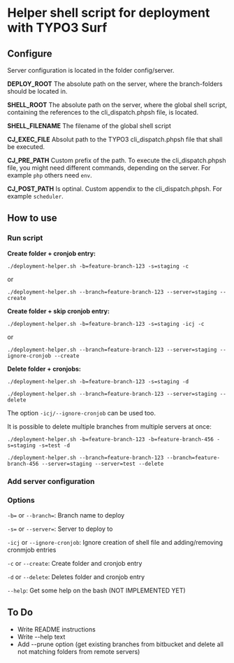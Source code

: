 # Helper shell script for deployment with TYPO3 Surf

## Configure

Server configuration is located in the folder config/server.

**DEPLOY_ROOT**
The absolute path on the server, where the branch-folders should be located in.

**SHELL_ROOT**
The absolute path on the server, where the global shell script, containing the references to the cli_dispatch.phpsh file, is located.

**SHELL_FILENAME**
The filename of the global shell script

**CJ_EXEC_FILE**
Absolut path to the TYPO3 cli_dispatch.phpsh file that shall be executed.

**CJ_PRE_PATH**
Custom prefix of the path. To execute the cli_dispatch.phpsh file, you might need different commands, depending on the server. For example `php` others need `env`.

**CJ_POST_PATH**
Is optinal. Custom appendix to the cli_dispatch.phpsh. For example `scheduler`.

## How to use

### Run script

**Create folder + cronjob entry:**

`./deployment-helper.sh -b=feature-branch-123 -s=staging -c`

or

`./deployment-helper.sh --branch=feature-branch-123 --server=staging --create`

**Create folder + skip cronjob entry:**

`./deployment-helper.sh -b=feature-branch-123 -s=staging -icj -c`

or

`./deployment-helper.sh --branch=feature-branch-123 --server=staging --ignore-cronjob --create`

**Delete folder + cronjobs:**

`./deployment-helper.sh -b=feature-branch-123 -s=staging -d`

`./deployment-helper.sh --branch=feature-branch-123 --server=staging --delete`

The option `-icj/--ignore-cronjob` can be used too.

It is possible to delete multiple branches from multiple servers at once:

`./deployment-helper.sh -b=feature-branch-123 -b=feature-branch-456 -s=staging -s=test -d`

`./deployment-helper.sh --branch=feature-branch-123 --branch=feature-branch-456 --server=staging --server=test --delete`

### Add server configuration

### Options

`-b=` or `--branch=`: Branch name to deploy

`-s=` or `--server=`: Server to deploy to

`-icj` or `--ignore-cronjob`: Ignore creation of shell file and adding/removing cronmjob entries

`-c` or `--create`: Create folder and cronjob entry

`-d` or `--delete`: Deletes folder and cronjob entry

`--help`: Get some help on the bash (NOT IMPLEMENTED YET)

## To Do

* Write README instructions
* Write --help text
* Add --prune option (get existing branches from bitbucket and delete all not matching folders from remote servers)
